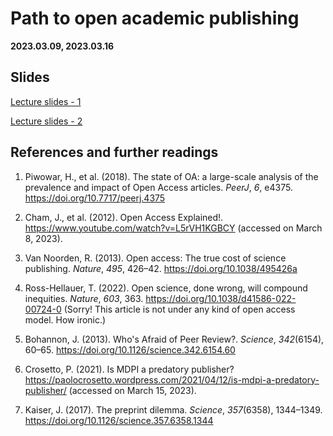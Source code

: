 # Path to open academic publishing

**2023.03.09, 2023.03.16**

## Slides

[Lecture slides - 1](https://docs.google.com/presentation/d/1TjHWSZZO_QkOkY0tiRz7jF8a3vhS2bIiG5f47oAvbwo/edit?usp=sharing)

[Lecture slides - 2](https://docs.google.com/presentation/d/1tR6bmN4mswOENwA-tabbSbNtzbytF1AJG_0UvYjKjyc/edit?usp=sharing)

## References and further readings

1. Piwowar, H., et al. (2018). The state of OA: a large-scale analysis of the prevalence and impact of Open Access articles. *PeerJ*, *6*, e4375. https://doi.org/10.7717/peerj.4375

2. Cham, J., et al. (2012). Open Access Explained!. https://www.youtube.com/watch?v=L5rVH1KGBCY (accessed on March 8, 2023).

3. Van Noorden, R. (2013). Open access: The true cost of science publishing. *Nature*, *495*, 426–42. https://doi.org/10.1038/495426a

4. Ross-Hellauer, T. (2022). Open science, done wrong, will compound inequities. *Nature*, *603*, 363. https://doi.org/10.1038/d41586-022-00724-0 (Sorry! This article is not under any kind of open access model. How ironic.)

5. Bohannon, J. (2013). Who's Afraid of Peer Review?. *Science*, *342*(6154), 60–65. https://doi.org/10.1126/science.342.6154.60

6. Crosetto, P. (2021). Is MDPI a predatory publisher? https://paolocrosetto.wordpress.com/2021/04/12/is-mdpi-a-predatory-publisher/ (accessed on March 15, 2023).

7. Kaiser, J. (2017). The preprint dilemma. *Science*, *357*(6358), 1344–1349. https://doi.org/10.1126/science.357.6358.1344